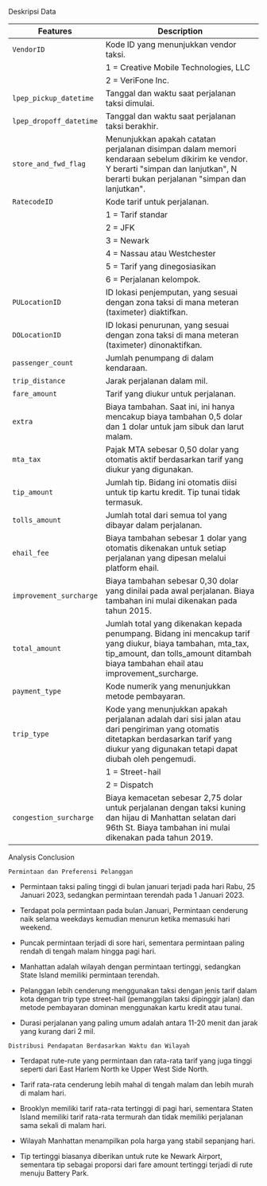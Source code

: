 Deskripsi Data

| Features                  | Description                                                                                                                   |
|---------------------------|-------------------------------------------------------------------------------------------------------------------------------|
|``VendorID``               | Kode ID yang menunjukkan vendor taksi.                                                                                        |
|                           | 1 = Creative Mobile Technologies, LLC                                                                                         |
|                           | 2 = VeriFone Inc.                                                                                                             |   
|``lpep_pickup_datetime``   | Tanggal dan waktu saat perjalanan taksi dimulai.                                                                              |
|``lpep_dropoff_datetime``  | Tanggal dan waktu saat perjalanan taksi berakhir.                                                                             |
|``store_and_fwd_flag``     | Menunjukkan apakah catatan perjalanan disimpan dalam memori kendaraan sebelum dikirim ke vendor. Y berarti "simpan dan lanjutkan", N berarti bukan perjalanan "simpan dan lanjutkan".                                                                                                                    |
|``RatecodeID``             | Kode tarif untuk perjalanan.                                                                                                  |
|                           |1 = Tarif standar                                                                                                              |
|                           |2 = JFK                                                                                                                        |
|                           |3 = Newark                                                                                                                     |
|                           |4 = Nassau atau Westchester                                                                                                    |
|                           |5 = Tarif yang dinegosiasikan                                                                                                  |
|                           |6 = Perjalanan kelompok.                                                                                                       |
|``PULocationID``           | ID lokasi penjemputan, yang sesuai dengan zona taksi di mana meteran (taximeter) diaktifkan.                                  |
|``DOLocationID``           | ID lokasi penurunan, yang sesuai dengan zona taksi di mana meteran (taximeter) dinonaktifkan.                                 |
|``passenger_count``        | Jumlah penumpang di dalam kendaraan.                                                                                          |
|``trip_distance``          | Jarak perjalanan dalam mil.                                                                                                   |
|``fare_amount``            | Tarif yang diukur untuk perjalanan.                                                                                           |
|``extra``                  | Biaya tambahan. Saat ini, ini hanya mencakup biaya tambahan 0,5 dolar dan 1 dolar untuk jam sibuk dan larut malam.            |
|``mta_tax``                | Pajak MTA sebesar 0,50 dolar yang otomatis aktif berdasarkan tarif yang diukur yang digunakan.                                |
|``tip_amount``             | Jumlah tip. Bidang ini otomatis diisi untuk tip kartu kredit. Tip tunai tidak termasuk.                                       |
|``tolls_amount``           | Jumlah total dari semua tol yang dibayar dalam perjalanan.                                                                    |
|``ehail_fee``              | Biaya tambahan sebesar 1 dolar yang otomatis dikenakan untuk setiap perjalanan yang dipesan melalui platform ehail.           |
|``improvement_surcharge``  | Biaya tambahan sebesar 0,30 dolar yang dinilai pada awal perjalanan. Biaya tambahan ini mulai dikenakan pada tahun 2015.      |
|``total_amount``           | Jumlah total yang dikenakan kepada penumpang. Bidang ini mencakup tarif yang diukur, biaya tambahan, mta_tax, tip_amount, dan tolls_amount ditambah biaya tambahan ehail atau improvement_surcharge.                                                                                                   |
|``payment_type``           | Kode numerik yang menunjukkan metode pembayaran.                                                                              |
|``trip_type``              | Kode yang menunjukkan apakah perjalanan adalah dari sisi jalan atau dari pengiriman yang otomatis ditetapkan berdasarkan tarif yang diukur yang digunakan tetapi dapat diubah oleh pengemudi.                                                                                                               |
|                           | 1 = Street-hail                                                                                                               |
|                           | 2 = Dispatch                                                                                                                  |
|``congestion_surcharge``   | Biaya kemacetan sebesar 2,75 dolar untuk perjalanan dengan taksi kuning dan hijau di Manhattan selatan dari 96th St. Biaya tambahan ini mulai dikenakan pada tahun 2019.                                                                                                                                  |

Analysis Conclusion

`Permintaan dan Preferensi Pelanggan`

- Permintaan taksi paling tinggi di bulan januari terjadi pada hari Rabu, 25 Januari 2023, sedangkan permintaan terendah pada 1 Januari 2023.

- Terdapat pola permintaan pada bulan Januari, Permintaan cenderung naik selama weekdays kemudian menurun ketika memasuki hari weekend.

- Puncak permintaan terjadi di sore hari, sementara permintaan paling rendah di tengah malam hingga pagi hari.

- Manhattan adalah wilayah dengan permintaan tertinggi, sedangkan State Island memiliki permintaan terendah.

- Pelanggan lebih cenderung menggunakan taksi dengan jenis tarif dalam kota dengan trip type street-hail (pemanggilan taksi dipinggir jalan) dan metode pembayaran dominan menggunakan kartu kredit atau tunai.

- Durasi perjalanan yang paling umum adalah antara 11-20 menit dan jarak yang kurang dari 2 mil.

`Distribusi Pendapatan Berdasarkan Waktu dan Wilayah`

- Terdapat rute-rute yang permintaan dan rata-rata tarif yang juga tinggi seperti dari East Harlem North ke Upper West Side North.

- Tarif rata-rata cenderung lebih mahal di tengah malam dan lebih murah di malam hari.

- Brooklyn memiliki tarif rata-rata tertinggi di pagi hari, sementara Staten Island memiliki tarif rata-rata termurah dan tidak memiliki perjalanan sama sekali di malam hari.

- Wilayah Manhattan menampilkan pola harga yang stabil sepanjang hari.

- Tip tertinggi biasanya diberikan untuk rute ke Newark Airport, sementara tip sebagai proporsi dari fare amount tertinggi terjadi di rute menuju Battery Park.
